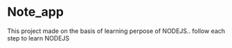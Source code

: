 # Note_app
This project made on the basis of learning perpose of NODEJS.. follow each step to learn NODEJS 
